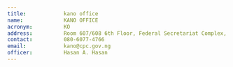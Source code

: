 ```yaml
---
title:            kano office
name:             KANO OFFICE
acronym:          KO
address:          Room 607/608 6th Floor, Federal Secretariat Complex, No. 1 Murtala Mohammed Way, Kano
contact:          080-6077-4766
email:            kano@cpc.gov.ng
officer:          Hasan A. Hasan
---
```

